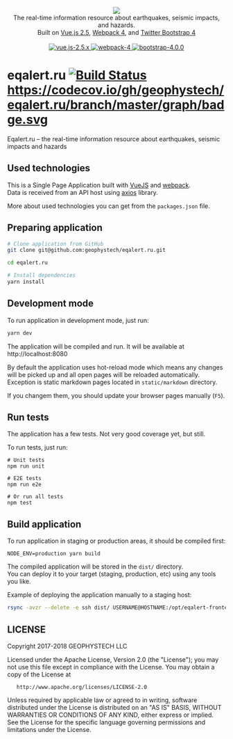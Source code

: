 <p align="center">
<a href="https://eqalert.ru">
    <img src="https://raw.githubusercontent.com/geophystech/eqalert.ru/master/src/assets/img/logos/eqalert.png">
</a>

<br>
The real-time information resource about earthquakes, seismic impacts, and hazards.
<br>
Built on <a href="https://vuejs.org">Vue.js 2.5</a>, <a href="https://webpack.js.org">Webpack 4</a>, and <a href="https://getbootstrap.com/docs/4.0">Twitter Bootstrap 4</a>
<br>
<br>

<a href="https://vuejs.org">
    <img alt="vue.js-2.5.x" src="https://img.shields.io/badge/vue.js-2.5-337ab7.svg?style=flat-square">
</a>

<a href="https://getbootstrap.com/docs/4.0">
    <img alt="webpack-4" src="https://img.shields.io/badge/webpack-4-337ab7.svg?style=flat-square">
</a>

<a href="https://getbootstrap.com/docs/4.0">
    <img alt="bootstrap-4.0.0" src="https://img.shields.io/badge/bootstrap-4-337ab7.svg?style=flat-square">
</a>

<br>

</p>


# eqalert.ru [![Build Status](https://travis-ci.org/geophystech/eqalert.ru.svg?branch=master)](https://travis-ci.org/geophystech/eqalert.ru) https://codecov.io/gh/geophystech/eqalert.ru/branch/master/graph/badge.svg

Eqalert.ru – the real-time information resource about earthquakes, seismic impacts and hazards

## Used technologies

This is a Single Page Application built with [VueJS](https://vuejs.org/) and [webpack](https://webpack.js.org/).     
Data is received from an API host using [axios](https://github.com/axios/axios) library. 

More about used technologies you can get from the `packages.json` file.

## Preparing application

```bash
# Clone application from GitHub
git clone git@github.com:geophystech/eqalert.ru.git

cd eqalert.ru

# Install dependencies
yarn install 
```


## Development mode

To run application in development mode, just run:

``` bash
yarn dev
```

The application will be compiled and run. 
It will be available at http://localhost:8080 

By default the application uses hot-reload mode which means any changes will be picked up and all open pages will be reloaded automatically.
Exception is static markdown pages located in `static/markdown` directory. 

If you changem them, you should update your browser pages manually (`F5`).

## Run tests

The application has a few tests. Not very good coverage yet, but still. 

To run tests, just run:

```
# Unit tests
npm run unit

# E2E tests
npm run e2e

# Or run all tests
npm test
```

## Build application 

To run application in staging or production areas, it should be compiled first:

```
NODE_ENV=production yarn build
```

The compiled application will be stored in the `dist/` directory.     
You can deploy it to your target (staging, production, etc) using any tools you like. 

Example of deploying the application manually to a staging host:

```bash
rsync -avzr --delete -e ssh dist/ USERNAME@HOSTNAME:/opt/eqalert-frontend-test
```

## LICENSE

   Copyright 2017-2018 GEOPHYSTECH LLC

   Licensed under the Apache License, Version 2.0 (the "License");
   you may not use this file except in compliance with the License.
   You may obtain a copy of the License at

       http://www.apache.org/licenses/LICENSE-2.0

   Unless required by applicable law or agreed to in writing, software
   distributed under the License is distributed on an "AS IS" BASIS,
   WITHOUT WARRANTIES OR CONDITIONS OF ANY KIND, either express or implied.
   See the License for the specific language governing permissions and
   limitations under the License.
